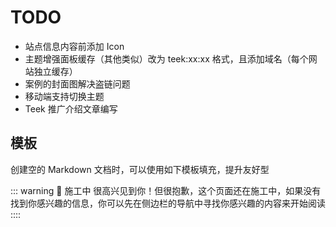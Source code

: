 # TODO

- 站点信息内容前添加 Icon
- 主题增强面板缓存（其他类似）改为 teek:xx:xx 格式，且添加域名（每个网站独立缓存）
- 案例的封面图解决盗链问题
- 移动端支持切换主题
- Teek 推广介绍文章编写

## 模板

创建空的 Markdown 文档时，可以使用如下模板填充，提升友好型

::: warning 🚧 施工中
很高兴见到你！但很抱歉，这个页面还在施工中，如果没有找到你感兴趣的信息，你可以先在侧边栏的导航中寻找你感兴趣的内容来开始阅读
::::
